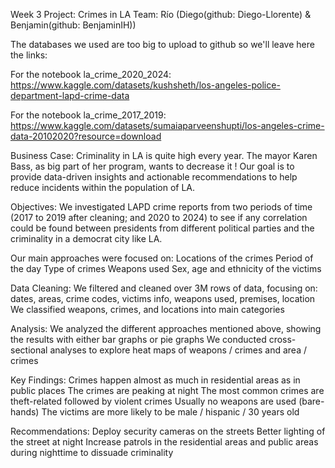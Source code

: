 Week 3 Project: Crimes in LA
Team: Río (Diego(github: Diego-Llorente) & Benjamin(github: BenjaminIH))

The databases we used are too big to upload to github so we'll leave here the links:

For the notebook la_crime_2020_2024: https://www.kaggle.com/datasets/kushsheth/los-angeles-police-department-lapd-crime-data

For the notebook la_crime_2017_2019: https://www.kaggle.com/datasets/sumaiaparveenshupti/los-angeles-crime-data-20102020?resource=download


Business Case:
Criminality in LA is quite high every year. The mayor Karen Bass, as big part of her program, wants to decrease it ! Our goal is to provide data-driven insights and actionable recommendations to help reduce incidents within the population of LA.

Objectives:
We investigated LAPD crime reports from two periods of time (2017 to 2019 after cleaning; and 2020 to 2024) to see if any correlation could be found between presidents from different political parties and the criminality in a democrat city like LA.

Our main approaches were focused on:
Locations of the crimes
Period of the day
Type of crimes
Weapons used
Sex, age and ethnicity of the victims

Data Cleaning:
We filtered and cleaned over 3M rows of data, focusing on:
dates, areas, crime codes, victims info, weapons used, premises, location
We classified weapons, crimes, and locations into main categories

Analysis:
We analyzed the different approaches mentioned above, showing the results with either bar graphs or pie graphs
We conducted cross-sectional analyses to explore heat maps of weapons / crimes and area / crimes

Key Findings:
Crimes happen almost as much in residential areas as in public places
The crimes are peaking at night 
The most common crimes are theft-related followed by violent crimes
Usually no weapons are used (bare-hands)
The victims are more likely to be male / hispanic / 30 years old

Recommendations:
Deploy security cameras on the streets 
Better lighting of the street at night
Increase patrols in the residential areas and public areas during nighttime to dissuade criminality

